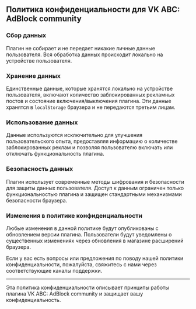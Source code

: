 ## Политика конфиденциальности для VK ABC: AdBlock community

### Сбор данных
Плагин не собирает и не передает никакие личные данные пользователя. Вся обработка данных происходит локально на устройстве пользователя.

### Хранение данных
Единственные данные, которые хранятся локально на устройстве пользователя, включают количество заблокированных рекламных постов и состояние включения/выключения плагина. Эти данные хранятся в `localStorage` браузера и не передаются третьим лицам.

### Использование данных
Данные используются исключительно для улучшения пользовательского опыта, предоставляя информацию о количестве заблокированных реклам и позволяя пользователю включать или отключать функциональность плагина.

### Безопасность данных
Плагин использует современные методы шифрования и безопасности для защиты данных пользователя. Доступ к данным ограничен только функциональностью плагина и защищен стандартными механизмами безопасности браузера.

### Изменения в политике конфиденциальности
Любые изменения в данной политике будут опубликованы с обновлением версии плагина. Пользователи будут уведомлены о существенных изменениях через обновления в магазине расширений браузера.

Если у вас есть вопросы или предложения по поводу нашей политики конфиденциальности, пожалуйста, свяжитесь с нами через соответствующие каналы поддержки.

---
Эта политика конфиденциальности описывает принципы работы плагина VK ABC: AdBlock community и защищает вашу конфиденциальность.

